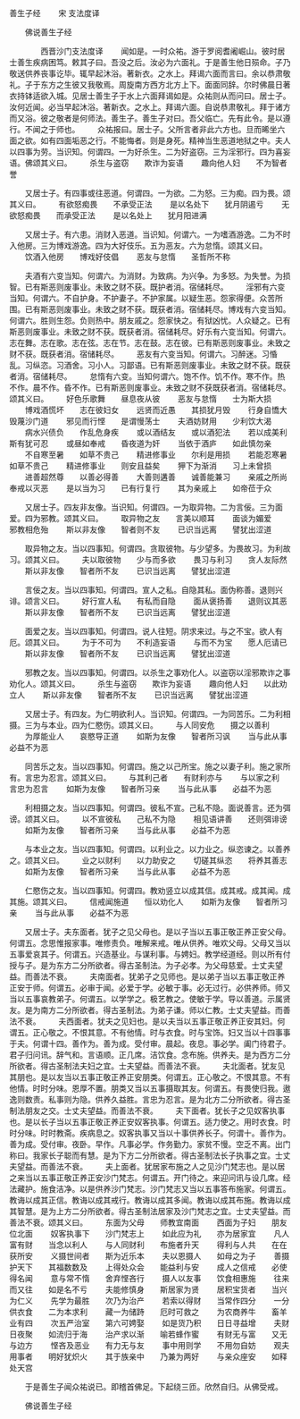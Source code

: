   善生子经
　　宋 支法度译




　　佛说善生子经

　　　　西晋沙门支法度译
　　闻如是。一时众祐。游于罗阅耆阇崛山。彼时居士善生疾病困笃。敕其子曰。吾没之后。汝必为六面礼。于是善生他日殒命。子乃敬送供养丧事讫毕。辄早起沐浴。著新衣。之水上。拜谒六面而言曰。余以恭肃敬礼。子于东方之生彼又我敬焉。周旋南方西方北方上下。面面同辞。尔时佛晨日著衣持钵适欲入城。见居士善生子于水上六面拜谒如是。众祐则从而问曰。居士子。汝何近闻。必当早起沐浴。著新衣。之水上。拜谒六面。自说恭肃敬礼。拜于诸方而又浴。彼之敬者是何师法。善生子。善生子对曰。吾父临亡。先有此令。是以遵行。不闻之于师也。
　　众祐报曰。居士子。父所言者非此六方也。旦而晞坐六面之欲。如有四面垢恶之行。不能悔者。则是身死。精神当生恶道地狱之中。夫人以四事为劳。当识知。何谓四。一为好杀生。二为好盗窃。三为淫邪行。四为喜妄语。佛颂其义曰。
　　杀生与盗窃　　欺诈为妄语
　　趣向他人妇　　不为智者誉

　　又居士子。有四事或往恶道。何谓四。一为欲。二为怒。三为痴。四为畏。颂其义曰。
　　有欲怒痴畏　　不承受正法
　　是以名处下　　犹月阴遏亏
　　无欲怒痴畏　　而承受正法
　　是以名处上　　犹月阳进满

　　又居士子。有六患。消财入恶道。当识知。何谓六。一为嗜酒游逸。二为不时入他房。三为博戏游逸。四为大好伎乐。五为恶友。六为怠惰。颂其义曰。
　　饮酒入他房　　博戏好伎倡
　　恶友与怠惰　　圣哲所不称

　　夫酒有六变当知。何谓六。为消财。为致病。为兴争。为多怒。为失誉。为损智。已有斯恶则废事业。未致之财不获。既护者消。宿储耗尽。
　　淫邪有六变当知。何谓六。不自护身。不护妻子。不护家属。以疑生恶。怨家得便。众苦所围。已有斯恶则废事业。未致之财不获。既获者消。宿储耗尽。博戏有六变当知。何谓六。胜则生怨。负则热中。朋友戚之。怨家快之。有狱凶忧。人众疑之。已有斯恶则废事业。未致之财不获。既获者消。宿储耗尽。好乐有六变当知。何谓六。志在舞。志在歌。志在弦。志在节。志在鼓。志在彼。已有斯恶则废事业。未致之财不获。既获者消。宿储耗尽。
　　恶友有六变当知。何谓六。习醉迷。习惛乱。习纵恣。习酒舍。习小人。习鄙语。已有斯恶则废事业。未致之财不获。既获者消。宿储耗尽。
　　怠惰有六变。当知何谓六。饱不作。饥不作。寒不作。热不作。晨不作。昏不作。已有斯恶则废事业。未致之财不获既获者消。宿储耗尽。颂其义曰。
　　好色乐歌舞　　昼息夜从彼
　　恶友与怠惰　　士为斯大损
　　博戏酒慌坏　　志在彼妇女
　　远贤而近愚　　其损犹月毁
　　行身自憍大　　毁蔑沙门道
　　邪见而行悭　　是谓慢荡士
　　夫酒妨财用　　少利饮大渴
　　病水兴债负　　作乱危身疾
　　或以酒结友　　或以酒犯法
　　若以成美利　　斯有犹可忍
　　或昼如奉戒　　昏夜道为奸
　　当依于酒庐　　如此慎勿亲
　　不自寒至暑　　如草不贵己
　　精进修事业　　尔利是用损
　　若能忍寒暑　　如草不贵己
　　精进修事业　　则安且益矣
　　狎下为渐消　　习上未曾损
　　进善超然尊　　以善必得善
　　大善则遘善　　诚善能兼习
　　亲戚之所尚　　奉戒以灭恶
　　是以当为习　　已有行复行
　　其为亲戚上　　如帝莅于众

　　又居士子。四友非友像。当识知。何谓四。一为取异物。二为言佞。三为面爱。四为邪教。颂其义曰。
　　取异物之友　　言美以顺耳
　　面谈为媚爱　　邪教相危殆
　　斯以非友像　　智者则不友
　　已识当远离　　譬犹出涩道

　　取异物之友。当以四事知。何谓四。贪取彼物。与少望多。为畏故习。为利故习。颂其义曰。
　　夫以取彼物　　少与而多欲
　　畏习与利习　　贪人友际然
　　斯以非友像　　智者所不友
　　已识当远离　　譬犹出涩道

　　言佞之友。当以四事知。何谓四。宣人之私。自隐其私。面伪称善。退则兴诽。颂言义曰。
　　好行宣人私　　有私而自隐
　　面从褒扬善　　退则议其恶
　　斯以非友像　　智者所不友
　　已识当远离　　譬犹出涩道

　　面爱之友。当以四事知。何谓四。说人往短。阴求来过。与之不宝。欲人有厄。颂其义曰。
　　为于不可为　　不利造妄语
　　与而不为宝　　愿人厄请已
　　斯以非友像　　智者所不友
　　已识当远离　　譬犹出涩道

　　邪教之友。当以四事知。何谓四。以杀生之事劝化人。以盗窃以淫邪欺诈之事劝化人。颂其义曰。
　　杀生与盗窃　　欺诈为妄语
　　趣向他人妇　　以此劝立人
　　斯以非友像　　智者所不友
　　已识当远离　　譬犹出涩道

　　又居士子。有四友。为仁明欲利人。当识知。何谓四。一为同苦乐。二为利相摄。三为与本业。四为仁愍伤。颂其义曰。
　　与人同安危　　摄之以善利
　　为厚能业人　　哀愍导正道
　　如斯为友像　　智者所习讽
　　当与此从事　　必益不为恶

　　同苦乐之友。当以四事知。何谓四。施之以己所宝。施之以妻子利。施之家所有。言忠为忍言。颂其义曰。
　　与其利己者　　有财利亦与
　　与以家之利　　言忠为忍言
　　如斯为友像　　智者所习亲
　　当与此从事　　必益不为恶

　　利相摄之友。当以四事知。何谓四。彼私不宣。己私不隐。面说善言。还为弭谤。颂其义曰。
　　以不宣彼私　　己私不为隐
　　相见语讲善　　还则弭诽谤
　　如斯为友像　　智者所习亲
　　当与此从事　　必益不为恶

　　与本业之友。当以四事知。何谓四。以利业之。以力业之。纵恣谏之。以善养之。颂其义曰。
　　业之以财利　　以力助安之
　　切磋其纵恣　　将养其善志
　　如斯为友像　　智者所习亲
　　当与此从事　　必益不为恶

　　仁愍伤之友。当以四事知。何谓四。教劝竖立以成其信。成其戒。成其闻。成其施。颂其义曰。
　　信戒闻施道　　恒以劝化人
　　如斯为友像　　智者所习亲
　　当与此从事　　必益不为恶

　　又居士子。夫东面者。犹子之见父母也。是以子当以五事正敬正养正安父母。何谓五。念思惟报家事。唯修责负。唯解来戒。唯从供养。唯欢父母。父母又当以五事爱哀其子。何谓五。兴造基业。与谋利事。与娉妇。教学经道经。则以所有付授与子。是为东方二分所欲者。得古圣制法。为子必孝。为父母慈爱。士丈夫望益。而善法不衰。
　　夫南面者。犹弟子之见师也。是以弟子当以五事正敬正养正安于师。何谓五。必审于闻。必爱于学。必敏于事。必无过行。必供养师。师又当以五事哀教弟子。何谓五。以学学之。极艺教之。使敏于学。导以善道。示属贤友。是为南方二分所欲者。得古圣制法。为弟子谦。师以仁教。士丈夫望益。而善法不衰。
　　夫西面者。犹夫之见妇也。是以夫当以五事正敬正养正安其妇。何谓五。正心敬之。不恨其意。不有他情。时与衣食。时与宝饰。妇又当以十四事事于夫。何谓十四。善作为。善为成。受付审。晨起。夜息。事必学。阖门待君子。君子归问讯。辞气和。言语顺。正几席。洁饮食。念布施。供养夫。是为西方二分所欲者。得古圣制法夫妇之宜。士夫望益。而善法不衰。
　　夫北面者。犹友见其朋也。是以友当以五事正敬正养正安朋类。何谓五。正心敬之。不恨其意。不有他情。时时分味。恩厚不置。朋类又当以五事摄取其友。何谓五。有畏使归我。遨逸则数责。私事则为隐。供养久益胜。言忠为忍言。是为北方二分所欲者。得古圣制法朋友之交。士丈夫望益。而善法不衰。
　　夫下面者。犹长子之见奴客执事也。是以长子当以五事正敬正养正安奴客执事。何谓五。适力使之。用时衣食。时时分味。时时教斋。疾病息之。奴客执事又当以十事供养长子。何谓十。善作为。善为成。受付审。夜卧。早作。凡事必学。作务勤力。家贫不慢。空乏不离。出门称曰。我家长子聪而有慧。是为下方二分所欲者。得古圣制法长子执事之宜。士丈夫望益。而善法不衰。
　　夫上面者。犹居家布施之人之见沙门梵志也。是以居之来当以五事正敬正养正安沙门梵志。何谓五。开门待之。来迎问讯与设几席。经法藏护。施食洁净。以是供养沙门梵志。沙门梵志又当以五事答布施家。何谓五。教诲以成其正信。教诲以成其戒行。教诲以成其多闻。教诲以成其布施。教诲以成其智慧。是为上方二分所欲者。得古圣制法居家及沙门梵志之宜。士丈夫望益。而善法不衰。颂其义曰。
　　东面为父母　　师教宜南面
　　西面为子妇　　朋友位北面
　　奴客执事下　　沙门梵志上
　　如此应为礼　　亦为居家宜
　　凡人富有财　　当念以利人
　　与人同财利　　布施者升天
　　得利与人共　　在在获所安
　　义摄世间者　　斯为近乐本
　　夫以恩摄人　　如母之为子
　　善摄护天下　　其福数数及
　　上得处众会　　能益利与安
　　成人之信戒　　必使得名闻
　　意与常不惰　　舍弃悭吝行
　　摄人以友事　　饮食相惠施
　　往来而又往　　如是名不亏
　　夫能修慎身　　斯居家为贤
　　居积宝货者　　当兴为仁义
　　先学为最胜　　次乃为治产
　　若索以得财　　当常作四分
　　一分供衣食　　二为本求利
　　藏一为储跱　　厄时可救之
　　为农商养牛　　畜羊业有四
　　次五严治室　　第六可娉娶
　　如是货乃积　　日日寻益增
　　夫财日夜聚　　如流归于海
　　治产求以渐　　喻若蜂作蜜
　　有财无与富　　又无与边方
　　悭吝及恶业　　有力无与友
　　事中用则学　　不用勿自妨
　　观夫用事者　　明好犹炽火
　　其于族亲中　　乃兼为两好
　　与亲众座安　　如释处天宫

　　于是善生子闻众祐说已。即稽首佛足。下起绕三匝。欣然自归。从佛受戒。

　　佛说善生子经


